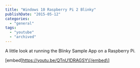 ```yaml
---
title: "Windows 10 Raspberry Pi 2 Blinky"
publishDate: "2015-05-12"
categories: 
  - "general"
tags: 
  - "youtube"
  - "archived"
---
```


A little look at running the Blinky Sample App on a Raspberry Pi.

\[embed\]https://youtu.be/QTnU1DRAGSY\[/embed\]
